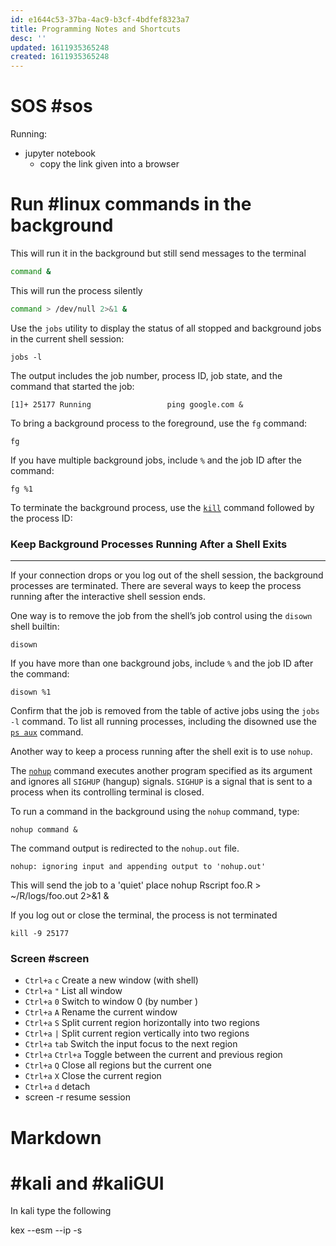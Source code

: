 ```yaml
---
id: e1644c53-37ba-4ac9-b3cf-4bdfef8323a7
title: Programming Notes and Shortcuts
desc: ''
updated: 1611935365248
created: 1611935365248
---
```

# SOS #sos

Running:

- jupyter notebook
  - copy the link given into a browser

# Run #linux commands in the background

This will run it in the background but still send messages to the terminal

```sh
command &
```

This will run the process silently 

```sh
command > /dev/null 2>&1 & 
```

Use the `jobs` utility to display the status of all stopped and background jobs in the current shell session:

```
jobs -l
```

The output includes the job number, process ID, job state, and the command that started the job:

```output
[1]+ 25177 Running                 ping google.com &
```

To bring a background process to the foreground, use the `fg` command:

```
fg
```

If you have multiple background jobs, include `%` and the job ID after the command:

```
fg %1
```

To terminate the background process, use the [`kill`](https://linuxize.com/post/kill-command-in-linux/) command followed by the process ID:

### Keep Background Processes Running After a Shell Exits

* * *

If your connection drops or you log out of the shell session, the background processes are terminated. There are several ways to keep the process running after the interactive shell session ends.

One way is to remove the job from the shell’s job control using the `disown` shell builtin:

```
disown
```

If you have more than one background jobs, include `%` and the job ID after the command:

```
disown %1
```

Confirm that the job is removed from the table of active jobs using the `jobs -l` command. To list all running processes, including the disowned use the [`ps aux`](https://linuxize.com/post/ps-command-in-linux/) command.

Another way to keep a process running after the shell exit is to use `nohup`.

The [`nohup`](https://linuxize.com/post/linux-nohup-command/) command executes another program specified as its argument and ignores all `SIGHUP` (hangup) signals. `SIGHUP` is a signal that is sent to a process when its controlling terminal is closed.

To run a command in the background using the `nohup` command, type:

```
nohup command &
```

The command output is redirected to the `nohup.out` file.

```output
nohup: ignoring input and appending output to 'nohup.out'
```

This will send the job to a  'quiet' place
nohup Rscript foo.R > ~/R/logs/foo.out 2>&1 &

If you log out or close the terminal, the process is not terminated

```
kill -9 25177
```

### Screen #screen

- `Ctrl+a` `c` Create a new window (with shell)
- `Ctrl+a` `"` List all window
- `Ctrl+a` `0` Switch to window 0 (by number )
- `Ctrl+a` `A` Rename the current window
- `Ctrl+a` `S` Split current region horizontally into two regions
- `Ctrl+a` `|` Split current region vertically into two regions
- `Ctrl+a` `tab` Switch the input focus to the next region
- `Ctrl+a` `Ctrl+a` Toggle between the current and previous region
- `Ctrl+a` `Q` Close all regions but the current one
- `Ctrl+a` `X` Close the current region
- `Ctrl+a` `d` detach
- screen -r resume session 

# Markdown

# #kali and #kaliGUI

In kali type the following

kex --esm --ip  -s


